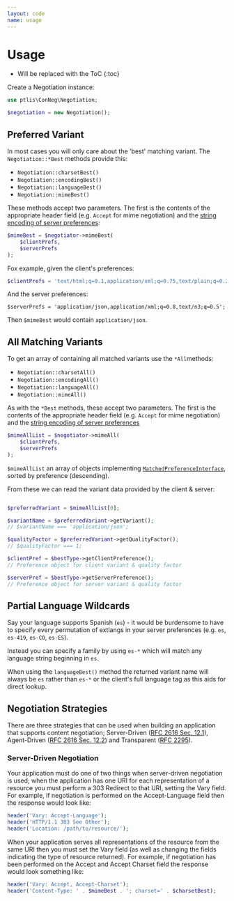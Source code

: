 ```yaml
---
layout: code
name: usage
---
```


# Usage

* Will be replaced with the ToC
{:toc}

Create a Negotiation instance:

~~~ php
use ptlis\ConNeg\Negotiation;

$negotiation = new Negotiation();
~~~


## Preferred Variant

In most cases you will only care about the 'best' matching variant. The ```Negotiation::*Best``` methods provide this:
  
* ```Negotiation::charsetBest()```
* ```Negotiation::encodingBest()```
* ```Negotiation::languageBest()```
* ```Negotiation::mimeBest()```

These methods accept two parameters. The first is the contents of the appropriate header field (e.g. ```Accept``` for mime negotiation) and the [string encoding of server preferences](http://localhost:4000/basics.html#preference-encoding): 

~~~ php
$mimeBest = $negotiator->mimeBest(
    $clientPrefs,
    $serverPrefs
);
~~~

Fox example, given the client's preferences:

~~~ php
$clientPrefs = 'text/html;q=0.1,application/xml;q=0.75,text/plain;q=0.2,application/json;q=0.9';
~~~

And the server preferences:

~~~ plain
$serverPrefs = 'application/json,application/xml;q=0.8,text/n3;q=0.5';
~~~


Then ```$mimeBest``` would contain ```application/json```.



## All Matching Variants

To get an array of containing all matched variants use the ```*All```methods:

* ```Negotiation::charsetAll()```
* ```Negotiation::encodingAll()```
* ```Negotiation::languageAll()```
* ```Negotiation::mimeAll()```

As with the ```*Best``` methods, these accept two parameters. The first is the contents of the appropriate header field (e.g. ```Accept``` for mime negotiation) and the [string encoding of server preferences](http://localhost:4000/basics.html#preference-encoding)

~~~ php
$mimeAllList = $negotiator->mimeAll(
    $clientPrefs,
    $serverPrefs
);
~~~

```$mimeAllList``` an array of objects implementing [```MatchedPreferenceInterface```](https://github.com/ptlis/conneg/blob/master/src/Preference/Matched/MatchedPreferenceInterface.php), sorted by preference (descending).

From these we can read the variant data provided by the client & server:

~~~ php

$preferredVariant = $mimeAllList[0];

$variantName = $preferredVariant->getVariant();
// $variantName === 'application/json';

$qualityFactor = $preferredVariant->getQualityFactor();
// $qualityFactor === 1;

$clientPref = $bestType->getClientPreference();
// Preference object for client variant & quality factor

$serverPref = $bestType->getServerPreference();
// Preference object for server variant & quality factor
~~~


## Partial Language Wildcards

Say your language supports Spanish (```es```) - it would be burdensome to have to specify every permutation of extlangs in your server preferences (e.g. ```es```, ```es-419```, ```es-CO```, ```es-ES```). 

Instead you can specify a family by using ```es-*``` which will match any language string beginning in ```es```.

When using the ```languageBest()``` method the returned variant name will always be ```es``` rather than ```es-*``` or the client's full language tag as this aids for direct lookup.


## Negotiation Strategies

There are three strategies that can be used when building an application that supports content negotiation; Server-Driven ([RFC 2616 Sec. 12.1](http://tools.ietf.org/html/rfc2616#section-12.1)), Agent-Driven ([RFC 2616 Sec. 12.2](tools.ietf.org/html/rfc2616#section-12.2)) and Transparent ([RFC 2295](http://tools.ietf.org/html/rfc2295)).

### Server-Driven Negotiation

Your application must do one of two things when server-driven negotiation is used; when the application has one URI for each representation of a resource you must perform a 303 Redirect to that URI, setting the Vary field. For example, if negotiation is performed on the Accept-Language field then the response would look like:

~~~ php
header('Vary: Accept-Language');
header('HTTP/1.1 303 See Other');
header('Location: /path/to/resource/');
~~~

When your application serves all representations of the resource from the same URI then you must set the Vary field (as well as changing the fields indicating the type of resource returned). For example, if negotiation has been performed on the Accept and Accept Charset field the response would look something like:

~~~ php
header('Vary: Accept, Accept-Charset');
header('Content-Type: ' . $mimeBest . '; charset=' . $charsetBest);
~~~
